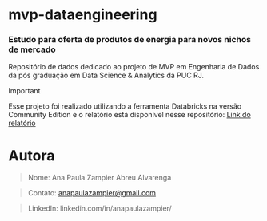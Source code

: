 # mvp-dataengineering
### Estudo para oferta de produtos de energia para novos nichos de mercado
Repositório de dados dedicado ao projeto de MVP em Engenharia de Dados da pós graduação em Data Science & Analytics da PUC RJ.

> [!IMPORTANT]
> Esse projeto foi realizado utilizando a ferramenta Databricks na versão Community Edition e o relatório está disponível nesse repositório: [Link do relatório](https://github.com/anapaulazampier/mvp-dataengineering/blob/main/MVP%20-%20Data%20Engineering.pdf)


# Autora
> Nome: Ana Paula Zampier Abreu Alvarenga 

> Contato: anapaulazampier@gmail.com 

> LinkedIn: linkedin.com/in/anapaulazampier/ 
